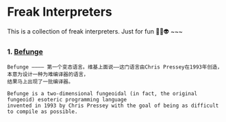 # Freak Interpreters

This is a collection of freak interpreters. Just for fun 🤡🎃👽 ~~~

### 1. [Befunge](/Befunge93)
```
Befunge ———— 第一个变态语言。维基上面说——这门语言由Chris Pressey在1993年创造，本意为设计一种为难编译器的语言，
结果马上出现了一批编译器。
```
```
Befunge is a two-dimensional fungeoidal (in fact, the original fungeoid) esoteric programming language 
invented in 1993 by Chris Pressey with the goal of being as difficult to compile as possible.
```
